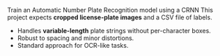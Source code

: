 Train an Automatic Number Plate Recognition model using a CRNN
This project expects **cropped license-plate images** and a CSV file of labels.

- Handles **variable-length** plate strings without per-character boxes.
- Robust to spacing and minor distortions.
- Standard approach for OCR-like tasks.


